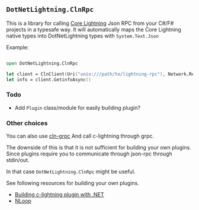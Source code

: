 ## `DotNetLightning.ClnRpc`

This is a library for calling [Core Lightning](https://github.com/ElementsProject/lightning) Json RPC from your C#/F# projects
in a typesafe way.
It will automatically maps the Core Lightning native types into DotNetLightning types with `System.Text.Json`

Example:

```fsharp

open DotNetLightning.ClnRpc

let client = ClnClient(Uri("unix:///path/to/lightning-rpc"), Network.RegTest)
let info = client.GetinfoAsync()
```

### Todo

* Add `Plugin` class/module for easily building plugin?

### Other choices

You can also use [cln-grpc](https://github.com/ElementsProject/lightning/tree/master/cln-grpc)
And call c-lightning through grpc.

The downside of this is that it is not sufficient for building your own plugins.
Since plugins require you to communicate through json-rpc through stdin/out.

In that case `DotNetLightning.ClnRpc` might be useful.

See following resources for building your own plugins.

* [Building c-lightning plugin with .NET](https://dev.to/joemphilips/building-c-lightning-plugin-with-net-3162)
* [NLoop](https://github.com/bitbankinc/NLoop)

